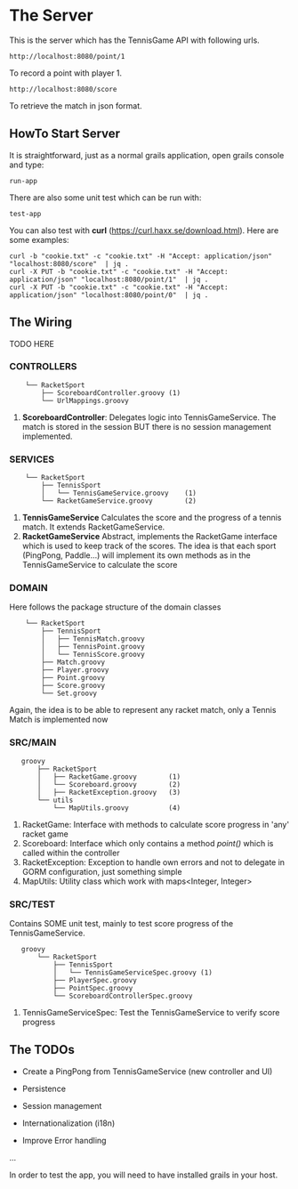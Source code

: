 # The Server

This is the server which has the TennisGame API with following urls.

    http://localhost:8080/point/1
    
To record a point with player 1.
    
    http://localhost:8080/score

To retrieve the match in json format.

## HowTo Start Server

It is straightforward, just as a normal grails application, open grails console and type:

    run-app
    
There are also some unit test which can be run with:

    test-app
    
You can also test with __curl__ (https://curl.haxx.se/download.html). Here are some examples:

    curl -b "cookie.txt" -c "cookie.txt" -H "Accept: application/json" "localhost:8080/score"  | jq .
    curl -X PUT -b "cookie.txt" -c "cookie.txt" -H "Accept: application/json" "localhost:8080/point/1"  | jq .
    curl -X PUT -b "cookie.txt" -c "cookie.txt" -H "Accept: application/json" "localhost:8080/point/0"  | jq .
    
## The Wiring
TODO HERE



###  CONTROLLERS

        └── RacketSport
            ├── ScoreboardController.groovy (1)
            └── UrlMappings.groovy 
            
1. **ScoreboardController**: Delegates logic into TennisGameService. The match is stored in the session BUT there is no session management implemented. 
    
###  SERVICES



        └── RacketSport
            ├── TennisSport
            │   └── TennisGameService.groovy    (1)
            └── RacketGameService.groovy        (2)


1.  **TennisGameService** Calculates the score and the progress of a tennis match. It extends RacketGameService.
1.  **RacketGameService** Abstract, implements the RacketGame interface which is used to keep track of the scores. The idea is that each sport (PingPong, Paddle...) will implement its own methods as in the TennisGameService to calculate the score


###  DOMAIN

Here follows the package structure of the domain classes


        └── RacketSport
            ├── TennisSport
            │   ├── TennisMatch.groovy
            │   ├── TennisPoint.groovy
            │   └── TennisScore.groovy
            ├── Match.groovy
            ├── Player.groovy
            ├── Point.groovy
            ├── Score.groovy
            └── Set.groovy
            
Again, the idea is to be able to represent any racket match, only a Tennis Match is implemented now
     
### SRC/MAIN
   
   
       groovy
           ├── RacketSport
           │   ├── RacketGame.groovy        (1)
           │   └── Scoreboard.groovy        (2)
           │   ├── RacketException.groovy   (3)
           └── utils
               └── MapUtils.groovy          (4)
        
1. RacketGame: Interface with methods to calculate score progress in 'any' racket game
1. Scoreboard: Interface which only contains a method _point()_ which is called within the controller
1. RacketException: Exception to handle own errors and not to delegate in GORM configuration, just something simple
1. MapUtils: Utility class which work with maps<Integer, Integer>
  
### SRC/TEST
Contains SOME unit test, mainly to test score progress of the TennisGameService. 
 
       groovy
           └── RacketSport
               ├── TennisSport
               │   └── TennisGameServiceSpec.groovy (1)
               ├── PlayerSpec.groovy
               ├── PointSpec.groovy
               └── ScoreboardControllerSpec.groovy
               
1. TennisGameServiceSpec: Test the TennisGameService to verify score progress
           
## The TODOs

* Create a PingPong from TennisGameService (new controller and UI)

* Persistence 

* Session management

* Internationalization (i18n) 

* Improve Error handling


...

<!--
    http-server -c-1 -o --cors
--->

In order to test the app, you will need to have installed grails in your host. 

